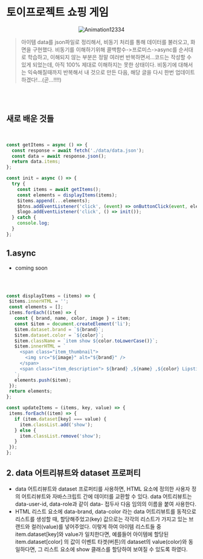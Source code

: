 # 토이프로젝트 쇼핑 게임 

<p align="center">
    <img src="https://user-images.githubusercontent.com/127499117/235939191-c2253e09-e348-41e2-8f98-26a883c85c15.gif" alt="Animation12334">
</p>


> 아이템 data를 json파일로 정리해서, 비동기 처리를 통해 데이터를 불러오고, 화면을 구현했다. 비동기를 이해하기위해 콜백함수->프로미스->async를 순서대로 학습하고, 이해되지 않는 부분은 정말 여러번 반복하면서...코드는 작성할 수 있게 되었는데, 아직 100% 제대로 이해하지는 못한 상태이다. 비동기에 대해서는 익숙해질때까지 반복해서 내 것으로 만든 다음, 해당 글을 다시 한번 업데이트하겠다!...(곧...!!!!)

<br/>
<br/>

## 새로 배운 것들

 <br/>

```js
const getItems = async () => {
  const response = await fetch('./data/data.json');
  const data = await response.json();
  return data.items;
};

const init = async () => {
  try {
    const items = await getItems();
    const elements = displayItems(items);
    $items.append(...elements);
    $btns.addEventListener('click', (event) => onButtonClick(event, elements));
    $logo.addEventListener('click', () => init());
  } catch {
    console.log;
  }
};


```

## 1.async

- coming soon

 <br/>
 
 
 ```js
 
const displayItems = (items) => {
  $items.innerHTML = '';
  const elements = [];
  items.forEach((item) => {
    const { brand, name, color, image } = item;
    const $item = document.createElement('li');
    $item.dataset.brand = `${brand}`;
    $item.dataset.color = `${color}`;
    $item.className = `item show ${color.toLowerCase()}`;
    $item.innerHTML = `
      <span class="item_thumbnail">
        <img src="${image}" alt="${brand}" />
      </span>
      <span class="item_description"> ${brand} ,${name} ,${color} Lipstick</span>
    `;
    elements.push($item);
  });
  return elements;
};

const updateItems = (items, key, value) => {
  items.forEach((item) => {
    if (item.dataset[key] === value) {
      item.classList.add('show');
    } else {
      item.classList.remove('show');
    }
  });
};

```

 
## 2. data 어트리뷰트와 dataset 프로퍼티
- data 어트리뷰트와 dataset 프로퍼티를 사용하면, HTML 요소에 정의한 사용자 정의 어트리뷰트와 자바스크립트 간에 데이터를 교환할 수 있다. data 어트리뷰트는 data-user-id, data-role과 같이 data- 접두사 다음 임의의 이름을 붙여 사용한다.
- HTML 리스트 요소에 data-brand, data-color 라는 data 어트리뷰트를 동적으로 리스트를 생성할 때, 할당해주었고(key) 값으로는 각각의 리스트가 가지고 있는 브랜드와 컬러(value)를 넣어주었다. 이렇게 하여 아이템 리스트들 중  item.dataset[key]와 value가 일치한다면, 예를들어 아이템에 할당된 item.dataset[color] 의 값이 이벤트 타겟(버튼)의 dataset의 value(color)와 동일하다면, 그 리스트 요소에 show 클래스를 할당하여  보여질 수 있도록 하였다. 
